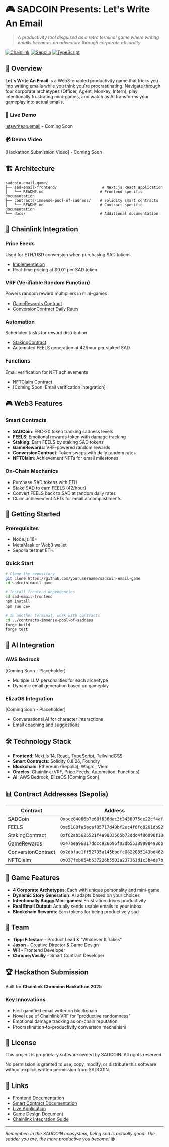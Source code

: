 # 🎮 SADCOIN Presents: Let's Write An Email

> *A productivity tool disguised as a retro terminal game where writing emails becomes an adventure through corporate absurdity*

[![Chainlink](https://img.shields.io/badge/Powered%20by-Chainlink-375BD2?style=for-the-badge)](https://chain.link)
[![Sepolia](https://img.shields.io/badge/Network-Sepolia-green?style=for-the-badge)](https://sepolia.etherscan.io)
[![TypeScript](https://img.shields.io/badge/TypeScript-007ACC?style=for-the-badge&logo=typescript&logoColor=white)](https://www.typescriptlang.org/)

## 🎯 Overview

**Let's Write An Email** is a Web3-enabled productivity game that tricks you into writing emails while you think you're procrastinating. Navigate through four corporate archetypes (Officer, Agent, Monkey, Intern), play intentionally frustrating mini-games, and watch as AI transforms your gameplay into actual emails.

### 🔗 Live Demo
[letswritean.email](https://www.letswritean.email) - Coming Soon

### 📹 Demo Video
[Hackathon Submission Video] - Coming Soon

## 🏗️ Architecture

```
sadcoin-email-game/
├── sad-email-frontend/                    # Next.js React application
│   └── README.md                         # Frontend-specific documentation
├── contracts-immense-pool-of-sadness/    # Solidity smart contracts
│   └── README.md                         # Contract-specific documentation
└── docs/                                 # Additional documentation
```

## 🔗 Chainlink Integration

### **Price Feeds** 
Used for ETH/USD conversion when purchasing SAD tokens
- [Implementation](./contracts-immense-pool-of-sadness/src/ConversionContract.sol)
- Real-time pricing at $0.01 per SAD token

### **VRF (Verifiable Random Function)**
Powers random reward multipliers in mini-games
- [GameRewards Contract](./contracts-immense-pool-of-sadness/src/GameRewards.sol)
- [ConversionContract Daily Rates](./contracts-immense-pool-of-sadness/src/ConversionContract.sol)

### **Automation**
Scheduled tasks for reward distribution
- [StakingContract](./contracts-immense-pool-of-sadness/src/StakingContract.sol)
- Automated FEELS generation at 42/hour per staked SAD

### **Functions** 
Email verification for NFT achievements
- [NFTClaim Contract](./contracts-immense-pool-of-sadness/src/NFTClaim.sol)
- [Coming Soon: Email verification integration]

## 🎮 Web3 Features

### **Smart Contracts**
- **SADCoin**: ERC-20 token tracking sadness levels
- **FEELS**: Emotional rewards token with damage tracking
- **Staking**: Earn FEELS by staking SAD tokens
- **GameRewards**: VRF-powered random rewards
- **ConversionContract**: Token swaps with daily random rates
- **NFTClaim**: Achievement NFTs for email milestones

### **On-Chain Mechanics**
- Purchase SAD tokens with ETH
- Stake SAD to earn FEELS (42/hour)
- Convert FEELS back to SAD at random daily rates
- Claim achievement NFTs for email accomplishments

## 🚀 Getting Started

### Prerequisites
- Node.js 18+
- MetaMask or Web3 wallet
- Sepolia testnet ETH

### Quick Start
```bash
# Clone the repository
git clone https://github.com/yourusername/sadcoin-email-game
cd sadcoin-email-game

# Install frontend dependencies
cd sad-email-frontend
npm install
npm run dev

# In another terminal, work with contracts
cd ../contracts-immense-pool-of-sadness
forge build
forge test
```

## 🤖 AI Integration

### **AWS Bedrock** 
[Coming Soon - Placeholder]
- Multiple LLM personalities for each archetype
- Dynamic email generation based on gameplay

### **ElizaOS Integration**
[Coming Soon - Placeholder]
- Conversational AI for character interactions
- Email coaching and suggestions

## 🛠️ Technology Stack

- **Frontend**: Next.js 14, React, TypeScript, TailwindCSS
- **Smart Contracts**: Solidity 0.8.26, Foundry
- **Blockchain**: Ethereum (Sepolia), Wagmi, Viem
- **Oracles**: Chainlink (VRF, Price Feeds, Automation, Functions)
- **AI**: AWS Bedrock, ElizaOS [Coming Soon]

## 📊 Contract Addresses (Sepolia)

| Contract | Address |
|----------|---------|
| SADCoin | `0xace84066b7e68f636dac3c3438975de22cf4af20` |
| FEELS | `0xe5180fa5acaf05717d49bf2ec4f6fd0261db92b2` |
| StakingContract | `0xf62ab5625521f4a9883565b72ddc4f86098f1062` |
| GameRewards | `0x47bea96317ddcc926696f83db55389898493dbcd` |
| ConversionContract | `0x2dbfae1ff52735a145bbdfc0822085143bd462e3` |
| NFTClaim | `0x037feb654b637226b5503a237361d1c3b4de7b30` |

## 🎯 Game Features

- **4 Corporate Archetypes**: Each with unique personality and mini-game
- **Dynamic Story Generation**: AI adapts based on your choices
- **Intentionally Buggy Mini-games**: Frustration drives productivity
- **Real Email Output**: Actually sends usable emails to your inbox
- **Blockchain Rewards**: Earn tokens for being productively sad

## 👥 Team

- **Tippi Fifestarr** - Product Lead & "Whatever It Takes"
- **Jason** - Creative Director & Game Design
- **Wil** - Frontend Developer
- **Chrome/Vasiliy** - Smart Contract Developer

## 🏆 Hackathon Submission

Built for **Chainlink Chromion Hackathon 2025**

### Key Innovations
- First gamified email writer on blockchain
- Novel use of Chainlink VRF for "productive randomness"
- Emotional damage tracking as on-chain reputation
- Procrastination-to-productivity conversion mechanism

## 📄 License

This project is proprietary software owned by SADCOIN. All rights reserved.

No permission is granted to use, copy, modify, or distribute this software without explicit written permission from SADCOIN.

## 🔗 Links

- [Frontend Documentation](./sad-email-frontend/README.md)
- [Smart Contract Documentation](./contracts-immense-pool-of-sadness/README.md)
- [Live Application](https://letswritean.email)
- [Game Design Document](./docs/game-design.md)
- [Chainlink Integration Guide](./docs/chainlink-integration.md)

---

*Remember: In the SADCOIN ecosystem, being sad is actually good. The sadder you are, the more productive you become!* 😢